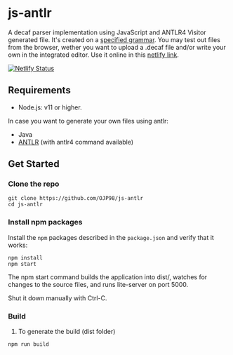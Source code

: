 # js-antlr

A decaf parser implementation using JavaScript and ANTLR4 Visitor generated file. It's created on a [specified grammar](src/grammar/Decaf.g4). You may test out files from the browser, wether you want to upload a .decaf file and/or write your own in the integrated editor. Use it online in this [netlify link](https://decafparser.netlify.app/).

[![Netlify Status](https://api.netlify.com/api/v1/badges/f3b596e5-d5f3-4c06-acf5-b79dec62fd27/deploy-status)](https://app.netlify.com/sites/decafparser/deploys)

## Requirements

* Node.js: v11 or higher.

In case you want to generate your own files using antlr:

* Java
* [ANTLR](https://www.antlr.org/) (with antlr4 command available)

## Get Started

### Clone the repo
```
git clone https://github.com/OJP98/js-antlr
cd js-antlr
```
### Install npm packages
Install the `npm` packages described in the `package.json` and verify that it works:
```
npm install
npm start
```
The npm start command builds the application into dist/, watches for changes to the source files, and runs lite-server on port 5000.

Shut it down manually with Ctrl-C.

### Build
1. To generate the build (dist folder)
```
npm run build
```
